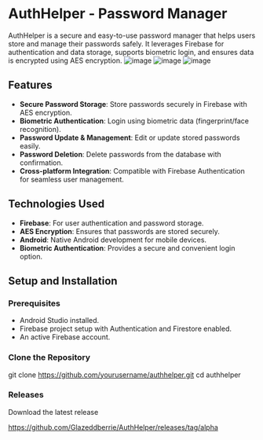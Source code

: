 # AuthHelper - Password Manager

AuthHelper is a secure and easy-to-use password manager that helps users store and manage their passwords safely. It leverages Firebase for authentication and data storage, supports biometric login, and ensures data is encrypted using AES encryption.
![image](https://github.com/user-attachments/assets/f16bf7c3-b740-4f09-aab4-bab25ae8f565)
![image](https://github.com/user-attachments/assets/6733064c-cea2-4f76-8ae3-d937bd4ca925)
![image](https://github.com/user-attachments/assets/e3e1cbf1-d0ed-4bdb-b9d4-597f65a8efdb)

## Features

- **Secure Password Storage**: Store passwords securely in Firebase with AES encryption.
- **Biometric Authentication**: Login using biometric data (fingerprint/face recognition).
- **Password Update & Management**: Edit or update stored passwords easily.
- **Password Deletion**: Delete passwords from the database with confirmation.
- **Cross-platform Integration**: Compatible with Firebase Authentication for seamless user management.

## Technologies Used

- **Firebase**: For user authentication and password storage.
- **AES Encryption**: Ensures that passwords are stored securely.
- **Android**: Native Android development for mobile devices.
- **Biometric Authentication**: Provides a secure and convenient login option.

## Setup and Installation

### Prerequisites

- Android Studio installed.
- Firebase project setup with Authentication and Firestore enabled.
- An active Firebase account.

### Clone the Repository

git clone https://github.com/yourusername/authhelper.git
cd authhelper

### Releases

Download the latest release

https://github.com/Glazeddberrie/AuthHelper/releases/tag/alpha
